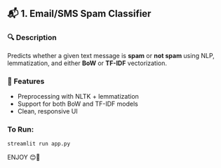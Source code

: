 ## 📬 1. Email/SMS Spam Classifier

### 🔍 Description
Predicts whether a given text message is **spam** or **not spam** using NLP, lemmatization, and either **BoW** or **TF-IDF** vectorization.

### 🧠 Features
- Preprocessing with NLTK + lemmatization
- Support for both BoW and TF-IDF models
- Clean, responsive UI

### To Run:

```bash
streamlit run app.py
```

ENJOY 😊🎉
